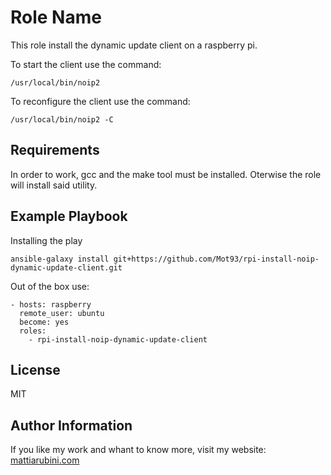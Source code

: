 Role Name
=========

This role install the dynamic update client on a raspberry pi.

To start the client use the command: 

    /usr/local/bin/noip2

To reconfigure the client use the command:

    /usr/local/bin/noip2 -C

Requirements
------------

In order to work, gcc and the make tool must be installed.
Oterwise the role will install said utility.

Example Playbook
----------------

Installing the play

    ansible-galaxy install git+https://github.com/Mot93/rpi-install-noip-dynamic-update-client.git
    
Out of the box use:

    - hosts: raspberry
      remote_user: ubuntu
      become: yes
      roles:
        - rpi-install-noip-dynamic-update-client

License
-------

MIT

Author Information
------------------

If you like my work and whant to know more, visit my website:
[mattiarubini.com](https://mattiarubini.com)
